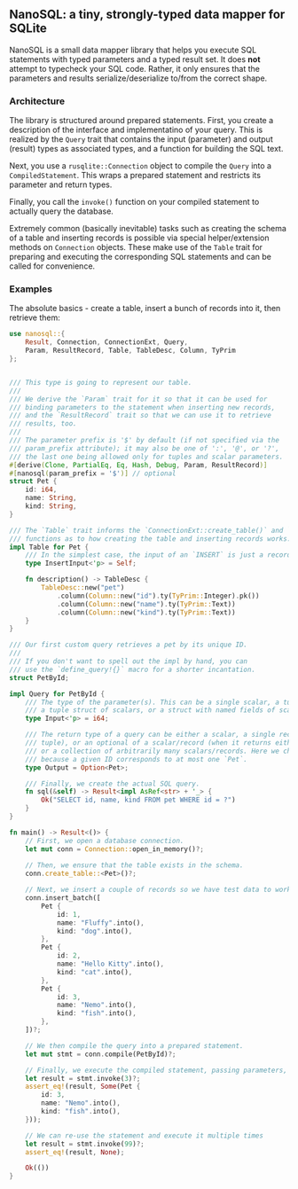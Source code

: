 ## NanoSQL: a tiny, strongly-typed data mapper for SQLite

NanoSQL is a small data mapper library that helps you execute SQL statements with typed
parameters and a typed result set. It does **not** attempt to typecheck your SQL code.
Rather, it only ensures that the parameters and results serialize/deserialize to/from
the correct shape.

### Architecture

The library is structured around prepared statements. First, you create a description
of the interface and implementatino of your query. This is realized by the `Query` trait
that contains the input (parameter) and output (result) types as associated types, and
a function for building the SQL text.

Next, you use a `rusqlite::Connection` object to compile the `Query` into a `CompiledStatement`.
This wraps a prepared statement and restricts its parameter and return types.

Finally, you call the `invoke()` function on your compiled statement to actually query the database.

Extremely common (basically inevitable) tasks such as creating the schema of a table and
inserting records is possible via special helper/extension methods on `Connection` objects.
These make use of the `Table` trait for preparing and executing the corresponding SQL statements
and can be called for convenience.

### Examples

The absolute basics - create a table, insert a bunch of records into it, then retrieve them:

```rust
use nanosql::{
    Result, Connection, ConnectionExt, Query,
    Param, ResultRecord, Table, TableDesc, Column, TyPrim
};


/// This type is going to represent our table.
///
/// We derive the `Param` trait for it so that it can be used for
/// binding parameters to the statement when inserting new records,
/// and the `ResultRecord` trait so that we can use it to retrieve
/// results, too.
///
/// The parameter prefix is '$' by default (if not specified via the
/// param_prefix attribute); it may also be one of ':', '@', or '?',
/// the last one being allowed only for tuples and scalar parameters.
#[derive(Clone, PartialEq, Eq, Hash, Debug, Param, ResultRecord)]
#[nanosql(param_prefix = '$')] // optional
struct Pet {
    id: i64,
    name: String,
    kind: String,
}

/// The `Table` trait informs the `ConnectionExt::create_table()` and `ConnectionExt::insert_batch()`
/// functions as to how creating the table and inserting records works.
impl Table for Pet {
    /// In the simplest case, the input of an `INSERT` is just a record of the table type.
    type InsertInput<'p> = Self;

    fn description() -> TableDesc {
        TableDesc::new("pet")
            .column(Column::new("id").ty(TyPrim::Integer).pk())
            .column(Column::new("name").ty(TyPrim::Text))
            .column(Column::new("kind").ty(TyPrim::Text))
    }
}

/// Our first custom query retrieves a pet by its unique ID.
///
/// If you don't want to spell out the impl by hand, you can
/// use the `define_query!{}` macro for a shorter incantation.
struct PetById;

impl Query for PetById {
    /// The type of the parameter(s). This can be a single scalar, a tuple,
    /// a tuple struct of scalars, or a struct with named fields of scalar types.
    type Input<'p> = i64;

    /// The return type of a query can be either a scalar, a single record (struct or
    /// tuple), or an optional of a scalar/record (when it returns either 0 or 1 rows),
    /// or a collection of arbitrarily many scalars/records. Here we choose an `Option`,
    /// because a given ID corresponds to at most one `Pet`.
    type Output = Option<Pet>;

    /// Finally, we create the actual SQL query.
    fn sql(&self) -> Result<impl AsRef<str> + '_> {
        Ok("SELECT id, name, kind FROM pet WHERE id = ?")
    }
}

fn main() -> Result<()> {
    // First, we open a database connection.
    let mut conn = Connection::open_in_memory()?;
    
    // Then, we ensure that the table exists in the schema.
    conn.create_table::<Pet>()?;

    // Next, we insert a couple of records so we have test data to work on.
    conn.insert_batch([
        Pet {
            id: 1,
            name: "Fluffy".into(),
            kind: "dog".into(),
        },
        Pet {
            id: 2,
            name: "Hello Kitty".into(),
            kind: "cat".into(),
        },
        Pet {
            id: 3,
            name: "Nemo".into(),
            kind: "fish".into(),
        },
    ])?;

    // We then compile the query into a prepared statement.
    let mut stmt = conn.compile(PetById)?;

    // Finally, we execute the compiled statement, passing parameters, and retrieve the results.
    let result = stmt.invoke(3)?;
    assert_eq!(result, Some(Pet { 
        id: 3,
        name: "Nemo".into(), 
        kind: "fish".into(),
    }));

    // We can re-use the statement and execute it multiple times
    let result = stmt.invoke(99)?;
    assert_eq!(result, None);

    Ok(())
}
```
